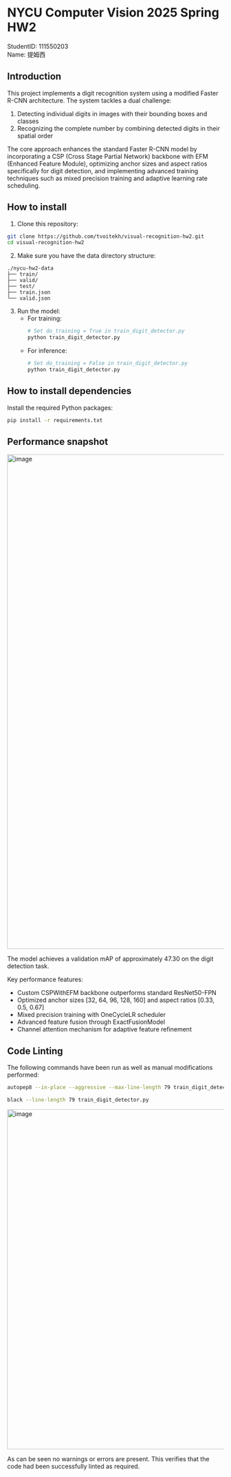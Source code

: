 # NYCU Computer Vision 2025 Spring HW2

StudentID: 111550203  
Name: 提姆西

## Introduction

This project implements a digit recognition system using a modified Faster R-CNN architecture. The system tackles a dual challenge:
1. Detecting individual digits in images with their bounding boxes and classes
2. Recognizing the complete number by combining detected digits in their spatial order

The core approach enhances the standard Faster R-CNN model by incorporating a CSP (Cross Stage Partial Network) backbone with EFM (Enhanced Feature Module), optimizing anchor sizes and aspect ratios specifically for digit detection, and implementing advanced training techniques such as mixed precision training and adaptive learning rate scheduling.

## How to install

1. Clone this repository:
```bash
git clone https://github.com/tvoitekh/visual-recognition-hw2.git
cd visual-recognition-hw2
```

2. Make sure you have the data directory structure:
```
./nycu-hw2-data
├── train/
├── valid/
├── test/
├── train.json
└── valid.json
```

3. Run the model:
   - For training:
     ```python
     # Set do_training = True in train_digit_detector.py
     python train_digit_detector.py
     ```
   - For inference:
     ```python
     # Set do_training = False in train_digit_detector.py
     python train_digit_detector.py
     ```

## How to install dependencies

Install the required Python packages:

```bash
pip install -r requirements.txt
```

## Performance snapshot

<img width="1151" alt="image" src="https://github.com/user-attachments/assets/a8d2822f-d1bc-442b-858d-4143b9971eb1" />


The model achieves a validation mAP of approximately 47.30 on the digit detection task. 

Key performance features:
- Custom CSPWithEFM backbone outperforms standard ResNet50-FPN
- Optimized anchor sizes [32, 64, 96, 128, 160] and aspect ratios [0.33, 0.5, 0.67]
- Mixed precision training with OneCycleLR scheduler
- Advanced feature fusion through ExactFusionModel
- Channel attention mechanism for adaptive feature refinement

## Code Linting

The following commands have been run as well as manual modifications performed:

```bash
autopep8 --in-place --aggressive --max-line-length 79 train_digit_detector.py
```

```bash
black --line-length 79 train_digit_detector.py
```

<img width="791" alt="image" src="https://github.com/user-attachments/assets/a77978c7-baea-41c0-ae83-31fc86e143c1" />

As can be seen no warnings or errors are present. This verifies that the code had been successfully linted as required.

